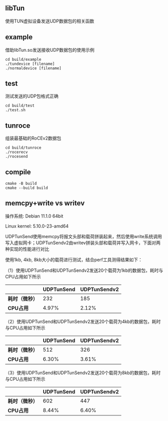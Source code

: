 

## libTun

使用TUN虚拟设备发送UDP数据包的相关函数

## example

借助libTun.so发送接收UDP数据包的使用示例

```shell
cd build/example
./tundevice [filename]
./normaldevice [filename]
```

## test

测试发送的UDP包格式正确

```shell
cd build/test
./test.sh
```

## tunroce

组装最基础的RoCEv2数据包

```shell
cd build/tunroce
./rocerecv
./rocesend
```

## compile

```shell
cmake -B build
cmake --build build
```

## memcpy+write vs writev

操作系统: Debian 11.1.0 64bit 

Linux kernel: 5.10.0-23-amd64

UDPTunSend使用memcpy将报文头部和载荷拼装起来，然后使用write系统调用写入虚拟网卡；UDPTunSendv2由writev拼装头部和载荷并写入网卡，下面对两种实现的性能进行对比

使用1kb, 4kb, 8kb大小的载荷进行测试，结合perf工具测得结果如下：

（1）使用UDPTunSend和UDPTunSendv2发送20个载荷为1kb的数据包，耗时与CPU占用如下所示

|                       | UDPTunSend | UDPTunSendv2 |
| --------------------- | ---------- | ------------ |
| **耗时（微秒）** | 232        | 185          |
| **CPU占用**           | 4.97%      | 2.12%        |

（2）使用UDPTunSend和UDPTunSendv2发送20个载荷为4kb的数据包，耗时与CPU占用如下所示

|                       | **UDPTunSend** | **UDPTunSendv2** |
| --------------------- | -------------- | ---------------- |
| **耗时（微秒）** | 512            | 326              |
| **CPU占用**           | 6.30%          | 3.61%            |

（3）使用UDPTunSend和UDPTunSendv2发送20个载荷为8kb的数据包，耗时与CPU占用如下所示

|                       | UDPTunSend | UDPTunSendv2 |
| --------------------- | ---------- | ------------ |
| **耗时（微秒）** | 602        | 447          |
| **CPU占用**           | 8.44%      | 6.40%        |
